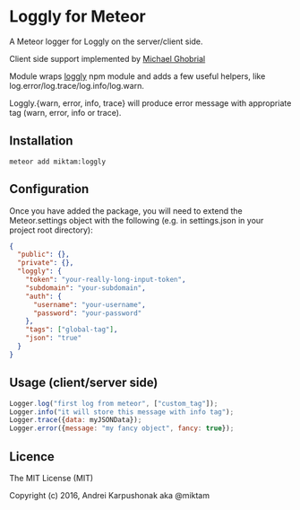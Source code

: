 # Loggly for Meteor

A Meteor logger for Loggly on the server/client side.

Client side support implemented by [Michael Ghobrial](https://github.com/Art1Sec8)

Module wraps [loggly](https://www.npmjs.org/package/loggly) npm module and adds a few useful helpers, like log.error/log.trace/log.info/log.warn.

Loggly.{warn, error, info, trace} will produce error message with appropriate tag (warn, error, info or trace).

## Installation

`meteor add miktam:loggly`

## Configuration

Once you have added the package, you will need to extend the Meteor.settings object with the following (e.g. in settings.json in your project root directory):

```json
{
  "public": {},
  "private": {},
  "loggly": {
    "token": "your-really-long-input-token",
    "subdomain": "your-subdomain",
    "auth": {
      "username": "your-username",
      "password": "your-password"
    },
    "tags": ["global-tag"],
    "json": "true"
  }
}
```

## Usage (client/server side)

```js
Logger.log("first log from meteor", ["custom_tag"]);
Logger.info("it will store this message with info tag");
Logger.trace({data: myJSONData});
Logger.error({message: "my fancy object", fancy: true});
```

## Licence

The MIT License (MIT)

Copyright (c) 2016, Andrei Karpushonak aka @miktam
